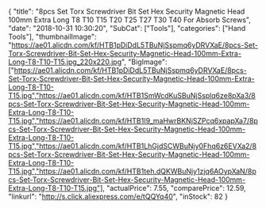 {
	"title": "8pcs Set Torx Screwdriver Bit Set Hex Security Magnetic Head 100mm Extra Long T8 T10 T15 T20 T25 T27 T30 T40 For Absorb Screws",
	"date": "2018-10-31 10:30:20",
	"SubCat": ["Tools"],
	"categories": ["Hand Tools"],
	"thumbnailImage": "https://ae01.alicdn.com/kf/HTB1pDiDdL5TBuNjSspmq6yDRVXaE/8pcs-Set-Torx-Screwdriver-Bit-Set-Hex-Security-Magnetic-Head-100mm-Extra-Long-T8-T10-T15.jpg_220x220.jpg",
	"BigImage": ["https://ae01.alicdn.com/kf/HTB1pDiDdL5TBuNjSspmq6yDRVXaE/8pcs-Set-Torx-Screwdriver-Bit-Set-Hex-Security-Magnetic-Head-100mm-Extra-Long-T8-T10-T15.jpg","https://ae01.alicdn.com/kf/HTB1SmWcdKuSBuNjSsplq6ze8pXa3/8pcs-Set-Torx-Screwdriver-Bit-Set-Hex-Security-Magnetic-Head-100mm-Extra-Long-T8-T10-T15.jpg","https://ae01.alicdn.com/kf/HTB1I9_maHwrBKNjSZPcq6xpapXa7/8pcs-Set-Torx-Screwdriver-Bit-Set-Hex-Security-Magnetic-Head-100mm-Extra-Long-T8-T10-T15.jpg","https://ae01.alicdn.com/kf/HTB1LhGjdSCWBuNjy0Fhq6z6EVXa2/8pcs-Set-Torx-Screwdriver-Bit-Set-Hex-Security-Magnetic-Head-100mm-Extra-Long-T8-T10-T15.jpg","https://ae01.alicdn.com/kf/HTB1teh.dQKWBuNjy1zjq6AOypXaN/8pcs-Set-Torx-Screwdriver-Bit-Set-Hex-Security-Magnetic-Head-100mm-Extra-Long-T8-T10-T15.jpg"],
	"actualPrice": 7.55,
	"comparePrice": 12.59,
	"linkurl": "http://s.click.aliexpress.com/e/tQQYq40",
	"inStock": 82
}

